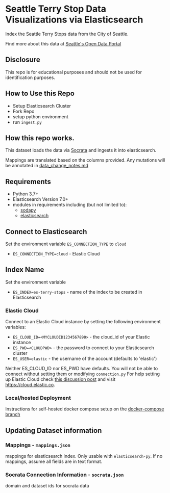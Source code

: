 # Seattle Terry Stop Data Visualizations via Elasticsearch
Index the Seattle Terry Stops data from the City of Seattle.

Find more about this data at [Seattle's Open Data Portal](https://data.seattle.gov/Public-Safety/Terry-Stops/28ny-9ts8)

## Disclosure
This repo is for educational purposes and should not be used for identification purposes.

## How to Use this Repo
- Setup Elasticsearch Cluster
- Fork Repo
- setup python environment
- run `ingest.py`

## How this repo works.
This dataset loads the data via [Socrata](https://dev.socrata.com) and ingests it into elasticsearch.

Mappings are translated based on the columns provided.
Any mutations will be annotated in [data_change_notes.md](./data_change_notes.md)

## Requirements
- Python 3.7+
- Elasticsearch Version 7.0+
- modules in requirements including (but not limited to):
  - [sodapy](https://pypi.org/project/sodapy/)
  - [elasticsearch](https://elasticsearch-py.readthedocs.io/)
  
## Connect to Elasticsearch
Set the environment variable `ES_CONNECTION_TYPE` to `cloud`
* `ES_CONNECTION_TYPE=cloud` - Elastic Cloud

## Index Name
Set the environment variable
* `ES_INDEX=es-terry-stops` - name of the index to be created in Elasticsearch 

### Elastic Cloud
Connect to an Elastic Cloud instance by setting the following environment
variables:

* `ES_CLOUD_ID=<MYCLOUDID1234567890>` - the cloud_id of your Elastic instance 
* `ES_PWD=<CLOUDPWD>` - the password to connect to your Elasticsearch cluster 
* `ES_USER=elastic` - the username of the account (defaults to 'elastic') 

Neither ES_CLOUD_ID nor ES_PWD have defaults. You will not be able to connect without setting them or modifying `connection.py`
For help setting up Elastic Cloud check [this discussion post](https://github.com/kjaymiller/es-seattle-terry-stops/discussions/7) and visit <https://cloud.elastic.co>.
### Local/hosted Deployment
Instructions for self-hosted docker compose setup on the [docker-compose branch](https://github.com/kjaymiller/es-seattle-terry-stops/tree/docker-compose)
## Updating Dataset information
### Mappings - `mappings.json`
mappings for elasticsearch index. Only usable with `elasticsearch-py`. If no mappings, assume all fields are in text format.

### Socrata Connection Information - `socrata.json`
domain and dataset ids for socrata data